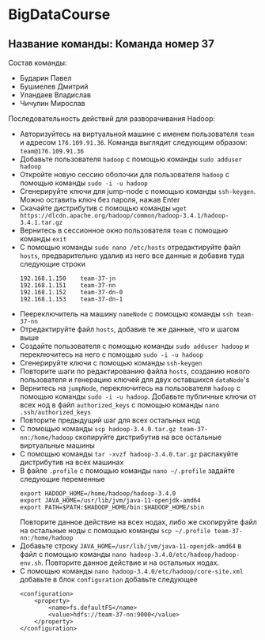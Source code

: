 # BigDataCourse

## Название команды: Команда номер 37

Состав команды:
* Бударин Павел
* Бушмелев Дмитрий
* Уландаев Владислав
* Чичулин Мирослав

Последовательность действий для разворачивания Hadoop:
* Авторизуйтесь на виртуальной машине с именем пользователя `team` и адресом `176.109.91.36`. Команда выглядит следующим образом: `team@176.109.91.36`
* Добавьте пользователя `hadoop` с помощью команды `sudo adduser hadoop`
* Откройте новую сессию оболочки для пользователя `hadoop` с помощью команды `sudo -i -u hadoop`
* Сгенерируйте ключи для jump-node с помощью команды `ssh-keygen`. Можно оставить ключ без пароля, нажав Enter
* Скачайте дистрибутив с помощью команды `wget https://dlcdn.apache.org/hadoop/common/hadoop-3.4.1/hadoop-3.4.1.tar.gz`
* Вернитесь в сессионное окно пользователя `team` с помощью команды `exit`
* С помощью команды `sudo nano /etc/hosts` отредактируйте файл `hosts`, предварительно удалив из него все данные и добавив туда следующие строки
  ```
  192.168.1.150    team-37-jn
  192.168.1.151    team-37-nn
  192.168.1.152    team-37-dn-0
  192.168.1.153    team-37-dn-1
  ```
* Пеереключитель на машину `nameNode` с помощью команды `ssh team-37-nn`
* Отредактируйте файл `hosts`, добавив те же данные, что и шагом выше
* Создайте пользователя с помощью команды `sudo adduser hadoop` и переключитесь на него с помощью `sudo -i -u hadoop`
* Сгенерируйте ключи с помощью команды `ssh-keygen`
* Повторите шаги по редактированию файла `hosts`, созданию нового пользователя и генерацию ключей для двух оставшихся `dataNode`'s
* Вернитесь на `jumpNode`, переключитесь на пользователя `hadoop` с помощью команды `sudo -i -u hadoop`. Добавьте публичные ключи от всех нод в файл `authorized_keys` с помощью команды `nano .ssh/authorized_keys`
* Повторите предыдущий шаг для всех остальных нод
* С помощью команды `scp hadoop-3.4.0.tar.gz team-37-nn:/home/hadoop` скопируйте дистрибутив на все остальные виртуальные машины
* С  помощью команды `tar -xvzf hadoop-3.4.0.tar.gz` распакуйте дистрибутив на всех машинах
* В файле `.profile` с помощью команды `nano ~/.profile` задайте следующие переменные
  ```
  export HADOOP_HOME=/home/hadoop/hadoop-3.4.0
  export JAVA_HOME=/usr/lib/jvm/java-11-openjdk-amd64
  export PATH=$PATH:$HADOOP_HOME/bin:$HADOOP_HOME/sbin
  ```
  Повторите данное действие на всех нодах, либо же скопируйте файл на остальные ноды с помощью команды `scp ~/.profile team-37-nn:/home/hadoop`
* Добавьте строку `JAVA_HOME=/usr/lib/jvm/java-11-openjdk-amd64` в файл с помощью команды `nano hadoop-3.4.0/etc/hadoop/hadoop-env.sh`. Повторите данное действие и на остальных нодах.
* С помощью команды `nano hadoop-3.4.0/etc/hadoop/core-site.xml` добавьте в блок `configuration` добавьте следующее
  ```
  <configuration>
      <property>
          <name>fs.defaultFS</name>
          <value>hdfs://team-37-nn:9000</value>
      </property>
  </configuration>
  ```
